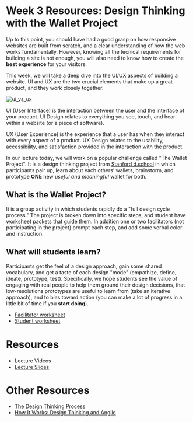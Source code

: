 # Week 3 Resources: Design Thinking with the Wallet Project
Up to this point, you should have had a good grasp on how responsive websites are built from scratch, and a clear understanding of how the web works fundamentally. However, knowing all the tecnical requirements for building a site is not enough, you will also need to know how to create the **best experience** for your visitors.

This week, we will take a deep dive into the UI/UX aspects of building a website. UI and UX are the two crucial elements that make up a great product, and they work closely together. 

<img src="https://i.imgur.com/OF5lcYU.jpg" alt="ui_vs_ux">

UI (User Interface) is the interaction between the user and the interface of your product. UI Design relates to everything you see, touch, and hear within a website (or a piece of software). 

UX (User Experience) is the experience that a user has when they interact with every aspect of a product. UX Design relates to the usability, accessibility, and satisfaction provided in the interaction with the product.

In our lecture today, we will work on a popular challenge called "The Wallet Project". It is a design thinking project from [Stanford d.school](https://dschool-old.stanford.edu/groups/designresources/wiki/4dbb2/the_wallet_project.html) in which participants pair up, learn about each others’ wallets, brainstorm, and prototype **ONE** new *useful and meaningful* wallet for both. 

## What is the Wallet Project?

It is a group activity in which students rapidly do a "full design cycle process." The project is broken down into specific steps, and student have worksheet packets that guide them. In addition one or two facilitators (not participating in the project) prompt each step, and add some verbal color and instruction.

## What will students learn?

Participants get the feel of a design approach, gain some shared vocabulary, and get a taste of each design "mode" (empathize, define, ideate, prototype, test). Specifically, we hope students see the value of engaging with real people to help them ground their design decisions, that low-resolutions prototypes are useful to learn from (take an iterative approach), and to bias toward action (you can make a lot of progress in a little bit of time if you **start doing**).

* [Facilitator worksheet](https://drive.google.com/file/d/1wOb0Bp3MT3WeUE0dZP4tdVeoqtOFNXoT/view)
* [Student worksheet](https://drive.google.com/open?id=1lxNaKZnAUrh4R7zYOvfmZsJz8wwAAIXp)

# Resources 
- Lecture Videos
- [Lecture Slides](https://www.beautiful.ai/deck/-LBVL0D5wkCgsXXp2tK5/Design-Thinking)

# Other Resources
* [The Design Thinking Process](https://www.youtube.com/watch?v=_r0VX-aU_T8)
* [How It Works: Design Thinking and Angile](https://www.youtube.com/watch?v=pXtN4y3O35M)

